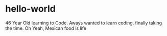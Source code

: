 # hello-world
46 Year Old learning to Code.
Aways wanted to learn coding, finally taking the time.
Oh Yeah, Mexican food is life
